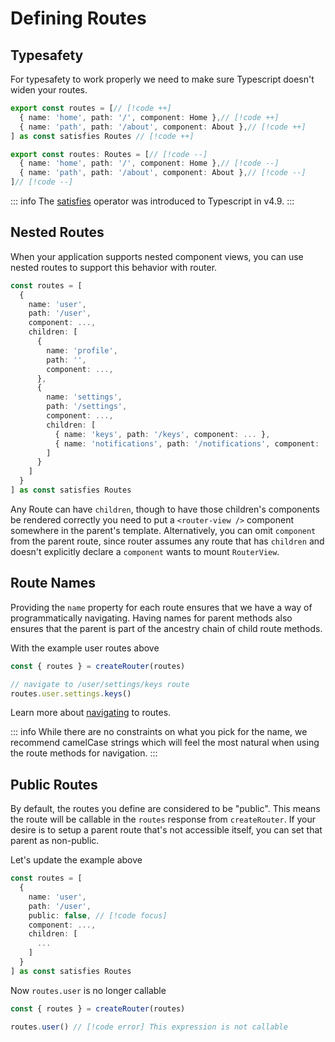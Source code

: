 # Defining Routes

## Typesafety

For typesafety to work properly we need to make sure Typescript doesn't widen your routes.

```ts
export const routes = [// [!code ++]
  { name: 'home', path: '/', component: Home },// [!code ++]
  { name: 'path', path: '/about', component: About },// [!code ++]
] as const satisfies Routes // [!code ++]

export const routes: Routes = [// [!code --]
  { name: 'home', path: '/', component: Home },// [!code --]
  { name: 'path', path: '/about', component: About },// [!code --]
]// [!code --]
```

::: info
The [satisfies](https://www.typescriptlang.org/docs/handbook/release-notes/typescript-4-9.html) operator was introduced to Typescript in v4.9.
:::

## Nested Routes

When your application supports nested component views, you can use nested routes to support this behavior with router.  

```ts
const routes = [
  {
    name: 'user',
    path: '/user',
    component: ...,
    children: [
      {
        name: 'profile',
        path: '',
        component: ...,
      },
      {
        name: 'settings',
        path: '/settings',
        component: ...,
        children: [
          { name: 'keys', path: '/keys', component: ... },
          { name: 'notifications', path: '/notifications', component: ... },
        ]
      }
    ]
  }
] as const satisfies Routes
```

Any Route can have `children`, though to have those children's components be rendered correctly you need to put a `<router-view />` component somewhere in the parent's template. Alternatively, you can omit `component` from the parent route, since router assumes any route that has `children` and doesn't explicitly declare a `component` wants to mount `RouterView`.

## Route Names

Providing the `name` property for each route ensures that we have a way of programmatically navigating. Having names for parent methods also ensures that the parent is part of the ancestry chain of child route methods.

With the example user routes above

```ts
const { routes } = createRouter(routes)

// navigate to /user/settings/keys route
routes.user.settings.keys()
```

Learn more about [navigating](/core-concepts/navigating) to routes.

::: info
While there are no constraints on what you pick for the name, we recommend camelCase strings which will feel the most natural when using the route methods for navigation.
:::

## Public Routes

By default, the routes you define are considered to be "public". This means the route will be callable in the `routes` response from `createRouter`. If your desire is to setup a parent route that's not accessible itself, you can set that parent as non-public.

Let's update the example above

```ts
const routes = [
  {
    name: 'user',
    path: '/user',
    public: false, // [!code focus] 
    component: ...,
    children: [
      ...
    ]
  }
] as const satisfies Routes
```

Now `routes.user` is no longer callable

```ts
const { routes } = createRouter(routes)

routes.user() // [!code error] This expression is not callable
```
